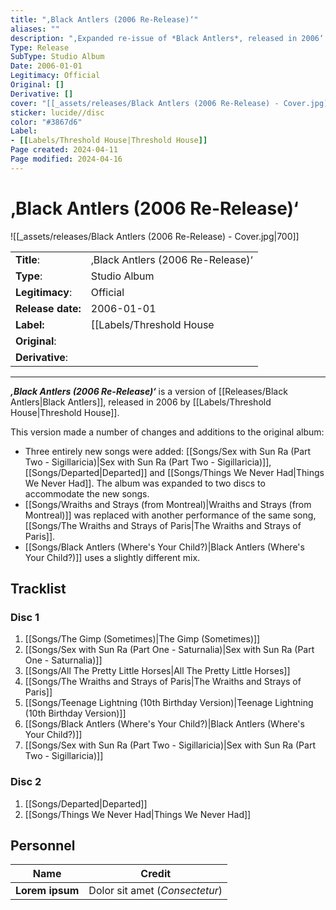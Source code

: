 ```yaml
---
title: "‚Black Antlers (2006 Re-Release)‘"
aliases: ""
description: "‚Expanded re-issue of *Black Antlers*, released in 2006‘ "
Type: Release  
SubType: Studio Album
Date: 2006-01-01
Legitimacy: Official
Original: []
Derivative: []
cover: "[[_assets/releases/Black Antlers (2006 Re-Release) - Cover.jpg]]"
sticker: lucide//disc
color: "#3867d6"
Label:
- [[Labels/Threshold House|Threshold House]]
Page created: 2024-04-11
Page modified: 2024-04-16
---
```


# ‚Black Antlers (2006 Re-Release)‘

![[_assets/releases/Black Antlers (2006 Re-Release) - Cover.jpg|700]]

|  |  |
| --- | --- |
| __Title__: | ‚Black Antlers (2006 Re-Release)‘ |
| __Type__: | Studio Album |
| __Legitimacy__: | Official |
| __Release date:__ | 2006-01-01 |
| __Label:__ | [[Labels/Threshold House|Threshold House]] |
| __Original__: |  |
| __Derivative__: |  |

---

*__‚Black Antlers (2006 Re-Release)‘__* is a version of  [[Releases/Black Antlers|Black Antlers]], released in 2006 by [[Labels/Threshold House|Threshold House]].

This version made a number of changes and additions to the original album:

- Three entirely new songs were added: [[Songs/Sex with Sun Ra (Part Two - Sigillaricia)|Sex with Sun Ra (Part Two - Sigillaricia)]], [[Songs/Departed|Departed]] and [[Songs/Things We Never Had|Things We Never Had]]. The album was expanded to two discs to accommodate the new songs.
- [[Songs/Wraiths and Strays (from Montreal)|Wraiths and Strays (from Montreal)]] was replaced with another performance of the same song, [[Songs/The Wraiths and Strays of Paris|The Wraiths and Strays of Paris]].
- [[Songs/Black Antlers (Where's Your Child?)|Black Antlers (Where's Your Child?)]] uses a slightly different mix.

## Tracklist

### Disc 1

1. [[Songs/The Gimp (Sometimes)|The Gimp (Sometimes)]]
2. [[Songs/Sex with Sun Ra (Part One - Saturnalia)|Sex with Sun Ra (Part One - Saturnalia)]]
3. [[Songs/All The Pretty Little Horses|All The Pretty Little Horses]]
4. [[Songs/The Wraiths and Strays of Paris|The Wraiths and Strays of Paris]]
5. [[Songs/Teenage Lightning (10th Birthday Version)|Teenage Lightning (10th Birthday Version)]]
6. [[Songs/Black Antlers (Where's Your Child?)|Black Antlers (Where's Your Child?)]]
7. [[Songs/Sex with Sun Ra (Part Two - Sigillaricia)|Sex with Sun Ra (Part Two - Sigillaricia)]]

### Disc 2

1. [[Songs/Departed|Departed]]
2. [[Songs/Things We Never Had|Things We Never Had]]

## Personnel

| __Name__ |__Credit__ |
| --- | --- |
|__Lorem ipsum__|Dolor sit amet (*Consectetur*)|
